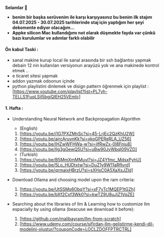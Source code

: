 **Selamlar 🌷**
- **benim bir başka serüvenim ile karşı karşıyasınız bu benim ilk stajım 04.07.2025 - 30.07.2025 tarihlerinde staj için yaptığım her şeyi dekomente ediyor olacağım...**
- **Appke silicon Mac kullandığımı not olarak düşmekte fayda var çünkü bazı kurulumlar ve adımlar farklı olabilir**


#### Ön kabul Taski : 
- sanal makine kurup local ile sanal arasında bir ssh bağlantısı yapmak debain 12 nin kullanılan versiyonun arayüzü yok ve ana makinede kontrol etmek .. 
- e ticaret sitesi yapmak 
- addon yazmak odoonun içinde 
- python playlistini dinlemek ve disign pattern öğrenmek için playlist : [https://www.youtube.com/playlist?list=PL7yh-TELLS1FuqLSjl5bgiQIEH25VEmIc]


#### 1. Hafta :
- Understanding Neural Network and Backpropagation Algorithm
  - (English)
  1. [https://youtu.be/i1G7PXZMnSc?si=45-LrjEc2QzKhU2W]
  2. [https://youtu.be/aircAruvnKk?si=xkoGPEReRLA_UZ56]
  3. [https://youtu.be/IHZwWFHWa-w?si=ilfRwZx-0I8Fniu8]
  4. [https://youtu.be/Ilg3gGewQ5U?si=uBw90JvWbqI09VZD]
  - (Turkish)
  1. [https://youtu.be/B5MmXmMMuvI?si=JZ4Yfmc_MdsxPyhU]
  2. [https://youtu.be/5Lo_HUDtxtw?si=DuZ1y9W11aRfIvrd]
  3. [https://youtu.be/qrmaixHBrzU?si=sXHsC0A5XaXsJZId]
  
- Download Ollama and choosing model upon the ram criteria:
  1. [https://youtu.be/UtSSMs6ObqY?si=xF7yTc1MQEP1tGZh]
  2. [https://youtu.be/bXf2Cxf3Wk0?si=kwTZ9U8uJjZ1VqZE]
  
- Searching about the libraries of llm & Learning how to customize llm espacially by using ollama (beacuse we download it before):
  1. [https://github.com/malibayram/llm-from-scratch]
  2. [https://www.udemy.com/course/sifirdan-llm-gelistirme-kendi-dil-modelini-olustur/?couponCode=LOCLZDOFFPTRCTRL]
